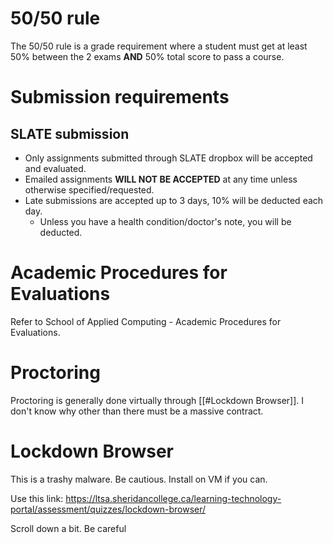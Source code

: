 # 50/50 rule
The 50/50 rule is a grade requirement where a student must get at least 50% between the 2 exams **AND** 50% total score to pass a course.
# Submission requirements
## SLATE submission
- Only assignments submitted through SLATE dropbox will be accepted and evaluated.
- Emailed assignments **WILL NOT BE ACCEPTED** at any time unless otherwise specified/requested.
- Late submissions are accepted up to 3 days, 10% will be deducted each day.
	- Unless you have a health condition/doctor's note, you will be deducted.
# Academic Procedures for Evaluations
Refer to School of Applied Computing - Academic Procedures for Evaluations.
# Proctoring
Proctoring is generally done virtually through [[#Lockdown Browser]]. I don't know why other than there must be a massive contract.
# Lockdown Browser
This is a trashy malware. Be cautious. Install on VM if you can.

Use this link: https://ltsa.sheridancollege.ca/learning-technology-portal/assessment/quizzes/lockdown-browser/

Scroll down a bit. Be careful